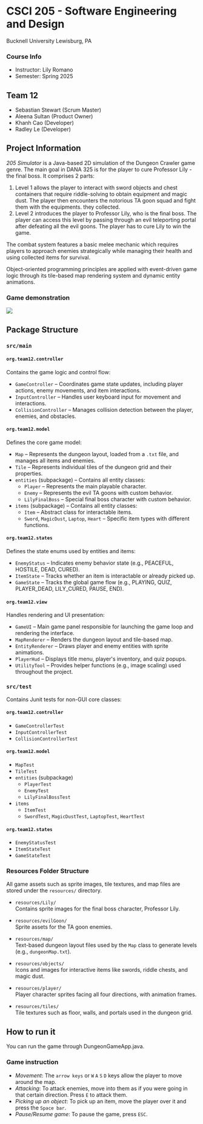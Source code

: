 # CSCI 205 - Software Engineering and Design
Bucknell University
Lewisburg, PA

### Course Info
- Instructor: Lily Romano
- Semester: Spring 2025
## Team 12
- Sebastian Stewart (Scrum Master)
- Aleena Sultan (Product Owner)
- Khanh Cao (Developer)
- Radley Le (Developer)

## Project Information
*205 Simulator* is a Java-based 2D simulation of the Dungeon Crawler game genre. The main goal in DANA 325 is for the 
player to cure Professor Lily - the final boss. It comprises 2 parts:

1. Level 1 allows the player to interact with sword objects and chest containers that require riddle-solving to 
obtain equipment and magic dust. The player then encounters the notorious TA goon squad and fight them with the equipments.
they collected.
2. Level 2 introduces the player to Professor Lily, who is the final boss. The player can access this level by 
passing through an evil teleporting portal after defeating all the evil goons. The player has to cure Lily to win the game.

The combat system features a basic melee mechanic which requires players to approach enemies strategically 
while managing their health and using collected items for survival.

Object-oriented programming principles are applied with event-driven game logic through its tile-based map rendering system and 
dynamic entity animations. 

### Game demonstration
  <div>
    <a href="https://www.loom.com/share/1bb2f74a12474038b498b5b672981e9e">
    </a>
    <a href="https://www.loom.com/share/1bb2f74a12474038b498b5b672981e9e">
      <img style="max-width:300px;" src="https://cdn.loom.com/sessions/thumbnails/1bb2f74a12474038b498b5b672981e9e-a8bc39aa50f6d7ef-full-play.gif">
    </a>
  </div>


## Package Structure
### `src/main`
#### `org.team12.controller`
Contains the game logic and control flow:
- `GameController` – Coordinates game state updates, including player actions, enemy movements, and item interactions.
- `InputController` – Handles user keyboard input for movement and interactions.
- `CollisionController` – Manages collision detection between the player, enemies, and obstacles.

#### `org.team12.model`
Defines the core game model:
- `Map` – Represents the dungeon layout, loaded from a `.txt` file, and manages all items and enemies.
- `Tile` – Represents individual tiles of the dungeon grid and their properties.
- `entities` (subpackage) – Contains all entity classes:
    - `Player` – Represents the main playable character.
    - `Enemy` – Represents the evil TA goons with custom behavior.
    - `LilyFinalBoss` – Special final boss character with custom behavior.
- `items` (subpackage) – Contains all entity classes:
    - `Item` – Abstract class for interactable items.
    - `Sword`, `MagicDust`, `Laptop`, `Heart` – Specific item types with different functions.

#### `org.team12.states`
Defines the state enums used by entities and items:
- `EnemyStatus` – Indicates enemy behavior state (e.g., PEACEFUL, HOSTILE, DEAD, CURED).
- `ItemState` – Tracks whether an item is interactable or already picked up.
- `GameState` – Tracks the global game flow (e.g., PLAYING, QUIZ, PLAYER_DEAD, LILY_CURED, PAUSE, END).

#### `org.team12.view`
Handles rendering and UI presentation:
- `GameUI` – Main game panel responsible for launching the game loop and rendering the interface.
- `MapRenderer` – Renders the dungeon layout and tile-based map.
- `EntityRenderer` – Draws player and enemy entities with sprite animations.
- `PlayerHud` – Displays title menu, player's inventory, and quiz popups.
- `UtilityTool` – Provides helper functions (e.g., image scaling) used throughout the project.

### `src/test`
Contains Junit tests for non-GUI core classes:
#### `org.team12.controller`
- `GameControllerTest`
- `InputControllerTest`
- `CollisionControllerTest`

#### `org.team12.model`
- `MapTest` 
- `TileTest` 
- `entities` (subpackage)
  - `PlayerTest` 
  - `EnemyTest` 
  - `LilyFinalBossTest` 
- `items`
  - `ItemTest`
  - `SwordTest`, `MagicDustTest`, `LaptopTest`, `HeartTest`

#### `org.team12.states`
- `EnemyStatusTest`
- `ItemStateTest`
- `GameStateTest`

### Resources Folder Structure

All game assets such as sprite images, tile textures, and map files are stored under the `resources/` directory.

- `resources/Lily/`  
  Contains sprite images for the final boss character, Professor Lily.

- `resources/evilGoon/`  
  Sprite assets for the TA goon enemies.

- `resources/map/`  
  Text-based dungeon layout files used by the `Map` class to generate levels (e.g., `dungeonMap.txt`).

- `resources/objects/`  
  Icons and images for interactive items like swords, riddle chests, and magic dust.

- `resources/player/`  
  Player character sprites facing all four directions, with animation frames.

- `resources/tiles/`  
  Tile textures such as floor, walls, and portals used in the dungeon grid.

## How to run it
You can run the game through DungeonGameApp.java.
### Game instruction
- *Movement*: The `arrow keys` or `W` `A` `S` `D` keys allow the player to move around the map.
- *Attacking*: To attack enemies, move into them as if you were going in that certain direction. Press `E` to attack them.
- *Picking up an object*: To pick up an item, move the player over it and press the `Space bar`.
- *Pause/Resume game*: To pause the game, press `ESC`.
